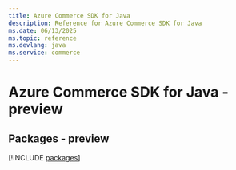 ```yaml
---
title: Azure Commerce SDK for Java
description: Reference for Azure Commerce SDK for Java
ms.date: 06/13/2025
ms.topic: reference
ms.devlang: java
ms.service: commerce
---
```

# Azure Commerce SDK for Java - preview
## Packages - preview
[!INCLUDE [packages](commerce-index.md)]